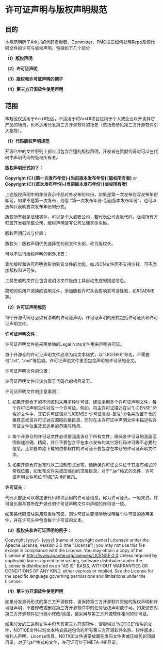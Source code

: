 # 许可证声明与版权声明规范

## 目的

本规范明确了ArkUI的代码贡献者、Committer、PMC成员如何处理Repo及源代码文件的许可与版权声明，包括如下几个部分

**（1）版权声明**

**（2）许可证声明**

**（3）版权和许可证声明的例子**

**（4）第三方开源软件使用声明**

## 范围

本规范仅适用于ArkUI社区，不适用于将ArkUI项目应用于个人或企业以开发其它产品的场景，也不适用分发第三方开源软件的场景（该场景参见第三方开源软件引入指导）。

**（1）代码版权声明规范**

开源仓中的文件原则上都应当包含合适的版权声明，开发者在贡献代码时可以在代码中声明代码的版权所有者。

**版权声明形式如下：**

**Copyright (C) [第一次发布年份]-[当前版本发布年份] [版权所有者]**
or
**Copyright (C) [首次发布年份]-[当前版本发布年份] [版权所有者]**

上述版权声明中的年份表示作品对外发布的年份，如果是第一次发布则写发布年份即可，如果不是第一次发布，则写 "第一次发布年份-当前版本发布年份"。也可以选择只表明首次发布年份的形式。

版权所有者是法律实体，可以是个人或者公司，若代表公司贡献代码，版权所有方归属开发者所属公司，版权声明请写公司法律实体名称。

版权声明形式与位置：

版权头：版权声明优先选择在代码文件头部，称为版权头。

可以不进行版权声明的例外场景：

添加版权和许可声明会影响到该文件的功能，如JSON文件因不支持注释，可不添加版权和许可头。

工具生成的文件且包含说明该文件是由工具自动生成的描述信息。

简短的供用户阅读的说明文件，添加版权许可头会影响其可读性和，如README等。

**（2）许可证声明规范**

每个开源代码仓必须有清晰的许可证声明，许可证声明的形式包括许可证头和许可证声明文件。

**许可证声明文件**： 

许可证声明文件是采用单独的Legal Note文件用来声明许可证。

每个开源仓的许可证声明文件必须为纯文本格式，以“LICENSE”命名，不需要带".txt", ".md"等后缀。许可证声明文件里面包含声明的许可证的全文。

许可证声明文件的位置：

许可证声明文件应该放置于代码仓的根目录下。

许可证声明文件的注意事项：

1.  如果开源仓下的不同源码采用多种许可证，建议采用多个许可证声明文件，每个许可证声明文件对应一个许可证。例如，将主许可证描述在以“LICENSE”命名的文件中，其它许可证请以“LICENSE-许可证类型-备注”命名并放置于仓的根目录或该许可证对应源码的根目录，同时在主许可证中声明文件中描述各许可证文件位置及其适用的范围与场景。

2.  每个开源仓的许可证文件必须要涵盖该仓下所有文件，确保各许可证的涵盖范围描述准确、精简，并且不要包含不在本仓发布的其它源代码许可等不必要的信息，比如要单独下载的依赖软件的许可证不要包含在本仓的许可证声明文件中。

3.  如果开源仓在发布时以二进制形式发布，请确保许可证文件位于其发布格式的常规位置，如发布文件夹或压缩包的顶层目录，对于".jar"格式的文件，许可证声明文件可位于META-INF目录。

**许可证头**：

代码头部还可以增加该代码模块适用的许可证信息，称为许可证头。一般来说，许可证头需与其所在开源仓的许可证声明文件中声明的许可证一致。

如果某代码模块采用双重许可证，则许可证头要清晰地说明每个许可证的适用条件，并在许可头中包含每个许可证的文本。

**（3）版权头和许可证声明的例子：**

Copyright [yyyy]- [yyyy] [name of copyright owner]
Licensed under the Apache License, Version 2.0 (the "License");
you may not use this file except in compliance with the License.
You may obtain a copy of the License at
  http://www.apache.org/licenses/LICENSE-2.0
Unless required by applicable law or agreed to in writing, software
distributed under the License is distributed on an "AS IS" BASIS,
WITHOUT WARRANTIES OR CONDITIONS OF ANY KIND, either express or implied.
See the License for the specific language governing permissions and
limitations under the License.

**（4）第三方开源软件使用声明**

如果分发源码形式的第三方开源软件，请保持第三方开源软件原始的版权声明和许可证声明，不要修改或删除第三方开源软件中的任何版权声明或许可。如果仅仅对第三方开源软件进行微小修改/添加，请采用与第三方开源软件相同的许可证。

如果分发的二进制文件中包含有第三方开源软件，请提供以“NOTICE”命名的文件，NOTICE文件以纯文本格式描述包含的所有第三方开源软件名称、软件版本、权利人声明、License信息。NOTICE文件通常放置在发布文件夹或压缩包的顶层目录，对于".jar"格式的文件，许可证可位于META-INF目录。